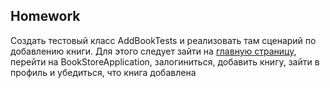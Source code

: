 ##  Homework

Создать тестовый класс AddBookTests и реализовать там сценарий по добавлению книги. Для этого следует зайти на [главную страницу](https://demoqa.com/), перейти на BookStoreApplication, залогиниться, добавить книгу, зайти в профиль и убедиться, что книга добавлена